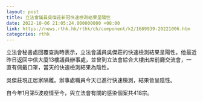 ```yaml
---
layout: post
title: 立法會議員吳傑莊新冠快速檢測結果呈陽性
date: 2022-10-06 21:05:24.000000000 +08:00
link: https://news.rthk.hk/rthk/ch/component/k2/1669939-20221006.htm
categories: rthk
---
```


立法會秘書處回覆查詢時表示，立法會議員吳傑莊的快速檢測結果呈陽性。他最近昨日返回中信大廈13樓議員辦事處，並曾到立法會綜合大樓出席前廳交流會，一直有佩戴口罩，當天的快速檢測結果為陰性。

吳傑莊現正居家隔離。辦事處職員今天已進行快速檢測，結果皆呈陰性。 

自今年1月第5波疫情至今，與立法會有關的感染個案共418宗。
